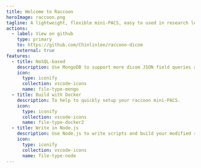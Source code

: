 ```yaml
---
title: Welcome to Raccoon
heroImage: raccoon.png
tagline: A lightweight, flexible mini-PACS, easy to used in research level or production.
actions:
  - label: View on github
    type: primary
    to: https://github.com/Chinlinlee/raccoon-dicom
    external: true
features:
  - title: NoSQL-based
    description: Use MongoDB to support more dicom JSON field queries and more flexible.
    icon: 
      type: iconify
      collection: vscode-icons
      name: file-type-mongo
  - title: Build with Docker
    description: To help to quickly setup your raccoon mini-PACS.
    icon:
      type: iconify
      collection: vscode-icons
      name: file-type-docker2
  - title: Write in Node.js
    description: Use Node.js to write scripts and build your modified raccoon mini-PACS.
    icon:
      type: iconify
      collection: vscode-icons
      name: file-type-node
---
```



<script>
    import { base } from "$app/paths";
    import { onMount } from "svelte";

    let heroImage = `${base}/raccoon.png`;

    onMount(() => {
        let heroImageEl = document.querySelector(".hero-image > img:nth-child(1)");
        heroImageEl.setAttribute("src", heroImage);
    });
</script>